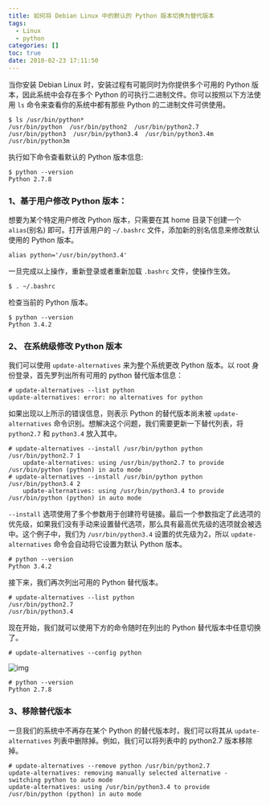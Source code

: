 ```yaml
---
title: 如何将 Debian Linux 中的默认的 Python 版本切换为替代版本
tags:
  - Linux
  - python
categories: []
toc: true
date: 2018-02-23 17:11:50
---
```


当你安装 Debian Linux 时，安装过程有可能同时为你提供多个可用的 Python 版本，因此系统中会存在多个 Python 的可执行二进制文件。你可以按照以下方法使用 `ls` 命令来查看你的系统中都有那些 Python 的二进制文件可供使用。

```shell
$ ls /usr/bin/python*
/usr/bin/python  /usr/bin/python2  /usr/bin/python2.7  /usr/bin/python3  /usr/bin/python3.4  /usr/bin/python3.4m  /usr/bin/python3m
```

执行如下命令查看默认的 Python 版本信息:

```shell
$ python --version
Python 2.7.8
```

### 1、基于用户修改 Python 版本：

想要为某个特定用户修改 Python 版本，只需要在其 home 目录下创建一个 `alias`(别名) 即可。打开该用户的 `~/.bashrc` 文件，添加新的别名信息来修改默认使用的 Python 版本。

```shell
alias python='/usr/bin/python3.4'
```

一旦完成以上操作，重新登录或者重新加载 `.bashrc` 文件，使操作生效。

```shell
$ . ~/.bashrc
```

检查当前的 Python 版本。

```shell
$ python --version
Python 3.4.2
```

### 2、 在系统级修改 Python 版本

我们可以使用 `update-alternatives` 来为整个系统更改 Python 版本。以 root 身份登录，首先罗列出所有可用的 python 替代版本信息：

```shell
# update-alternatives --list python
update-alternatives: error: no alternatives for python
```

如果出现以上所示的错误信息，则表示 Python 的替代版本尚未被 `update-alternatives` 命令识别。想解决这个问题，我们需要更新一下替代列表，将 `python2.7` 和 `python3.4` 放入其中。

```shell
# update-alternatives --install /usr/bin/python python /usr/bin/python2.7 1
	update-alternatives: using /usr/bin/python2.7 to provide /usr/bin/python (python) in auto mode
# update-alternatives --install /usr/bin/python python /usr/bin/python3.4 2
	update-alternatives: using /usr/bin/python3.4 to provide /usr/bin/python (python) in auto mode
```

`--install` 选项使用了多个参数用于创建符号链接。最后一个参数指定了此选项的优先级，如果我们没有手动来设置替代选项，那么具有最高优先级的选项就会被选中。这个例子中，我们为 `/usr/bin/python3.4` 设置的优先级为2，所以 `update-alternatives` 命令会自动将它设置为默认 Python 版本。

```shell
# python --version
Python 3.4.2
```

接下来，我们再次列出可用的 Python 替代版本。

```shell
# update-alternatives --list python
/usr/bin/python2.7
/usr/bin/python3.4
```

现在开始，我们就可以使用下方的命令随时在列出的 Python 替代版本中任意切换了。

```shell
# update-alternatives --config python
```

![img](http://qiniu.mnclub.club/200957z4622lp83l3z0kmr.png)

```
# python --version
Python 2.7.8
```

### 3、移除替代版本

一旦我们的系统中不再存在某个 Python 的替代版本时，我们可以将其从 `update-alternatives` 列表中删除掉。例如，我们可以将列表中的 python2.7 版本移除掉。

```shell
# update-alternatives --remove python /usr/bin/python2.7
update-alternatives: removing manually selected alternative - switching python to auto mode
update-alternatives: using /usr/bin/python3.4 to provide /usr/bin/python (python) in auto mode
```
